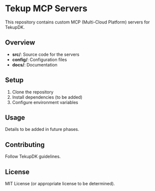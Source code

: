 # Tekup MCP Servers

This repository contains custom MCP (Multi-Cloud Platform) servers for TekupDK.

## Overview

- **src/**: Source code for the servers
- **config/**: Configuration files
- **docs/**: Documentation

## Setup

1. Clone the repository
2. Install dependencies (to be added)
3. Configure environment variables

## Usage

Details to be added in future phases.

## Contributing

Follow TekupDK guidelines.

## License

MIT License (or appropriate license to be determined).
